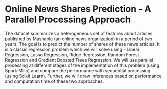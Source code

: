 # Online News Shares Prediction - A Parallel Processing Approach 
The dataset summarizes a heterogeneous set of features about articles published by Mashable
(an online news organization) in a period of two years. The goal is to predict the number of
shares of these news articles. It is a classic regression problem which we will solve using -
Linear Regression, Lasso Regression, Ridge Regression, Random Forest Regression
and Gradient Boosted Trees Regression. We will use parallel processing at different stages
of the implementation of this problem (using Spark Mllib) and compare the performance with
sequential processing (using Scikit Learn). Further, we will draw inferences based on
performance and computation time of these two approaches.
